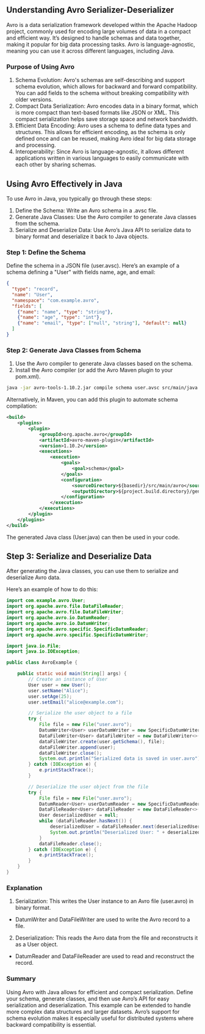 ## Understanding Avro Serializer-Deserializer

Avro is a data serialization framework developed within the Apache Hadoop project, commonly used for encoding large volumes of data in a compact and efficient way. It’s designed to handle schemas and data together, making it popular for big data processing tasks. Avro is language-agnostic, meaning you can use it across different languages, including Java.

### Purpose of Using Avro
1. Schema Evolution: Avro's schemas are self-describing and support schema evolution, which allows for backward and forward compatibility. You can add fields to the schema without breaking compatibility with older versions.
2. Compact Data Serialization: Avro encodes data in a binary format, which is more compact than text-based formats like JSON or XML. This compact serialization helps save storage space and network bandwidth.
3. Efficient Data Encoding: Avro uses a schema to define data types and structures. This allows for efficient encoding, as the schema is only defined once and can be reused, making Avro ideal for big data storage and processing.
4. Interoperability: Since Avro is language-agnostic, it allows different applications written in various languages to easily communicate with each other by sharing schemas.

## Using Avro Effectively in Java
To use Avro in Java, you typically go through these steps:

1. Define the Schema: Write an Avro schema in a .avsc file.
2. Generate Java Classes: Use the Avro compiler to generate Java classes from the schema.
3. Serialize and Deserialize Data: Use Avro’s Java API to serialize data to binary format and deserialize it back to Java objects.

### Step 1: Define the Schema
Define the schema in a JSON file (user.avsc). Here’s an example of a schema defining a "User" with fields name, age, and email:

```json
{
  "type": "record",
  "name": "User",
  "namespace": "com.example.avro",
  "fields": [
    {"name": "name", "type": "string"},
    {"name": "age", "type": "int"},
    {"name": "email", "type": ["null", "string"], "default": null}
  ]
}
```

### Step 2: Generate Java Classes from Schema

1. Use the Avro compiler to generate Java classes based on the schema. 
2. Install the Avro compiler (or add the Avro Maven plugin to your pom.xml).
```sh
java -jar avro-tools-1.10.2.jar compile schema user.avsc src/main/java
```
Alternatively, in Maven, you can add this plugin to automate schema compilation:

```xml
<build>
    <plugins>
        <plugin>
            <groupId>org.apache.avro</groupId>
            <artifactId>avro-maven-plugin</artifactId>
            <version>1.10.2</version>
            <executions>
                <execution>
                    <goals>
                        <goal>schema</goal>
                    </goals>
                    <configuration>
                        <sourceDirectory>${basedir}/src/main/avro</sourceDirectory>
                        <outputDirectory>${project.build.directory}/generated-sources/avro</outputDirectory>
                    </configuration>
                </execution>
            </executions>
        </plugin>
    </plugins>
</build>
```
The generated Java class (User.java) can then be used in your code.

## Step 3: Serialize and Deserialize Data
After generating the Java classes, you can use them to serialize and deserialize Avro data.

Here’s an example of how to do this:

```java
import com.example.avro.User;
import org.apache.avro.file.DataFileReader;
import org.apache.avro.file.DataFileWriter;
import org.apache.avro.io.DatumReader;
import org.apache.avro.io.DatumWriter;
import org.apache.avro.specific.SpecificDatumReader;
import org.apache.avro.specific.SpecificDatumWriter;

import java.io.File;
import java.io.IOException;

public class AvroExample {

    public static void main(String[] args) {
        // Create an instance of User
        User user = new User();
        user.setName("Alice");
        user.setAge(25);
        user.setEmail("alice@example.com");

        // Serialize the user object to a file
        try {
            File file = new File("user.avro");
            DatumWriter<User> userDatumWriter = new SpecificDatumWriter<>(User.class);
            DataFileWriter<User> dataFileWriter = new DataFileWriter<>(userDatumWriter);
            dataFileWriter.create(user.getSchema(), file);
            dataFileWriter.append(user);
            dataFileWriter.close();
            System.out.println("Serialized data is saved in user.avro");
        } catch (IOException e) {
            e.printStackTrace();
        }

        // Deserialize the user object from the file
        try {
            File file = new File("user.avro");
            DatumReader<User> userDatumReader = new SpecificDatumReader<>(User.class);
            DataFileReader<User> dataFileReader = new DataFileReader<>(file, userDatumReader);
            User deserializedUser = null;
            while (dataFileReader.hasNext()) {
                deserializedUser = dataFileReader.next(deserializedUser);
                System.out.println("Deserialized User: " + deserializedUser);
            }
            dataFileReader.close();
        } catch (IOException e) {
            e.printStackTrace();
        }
    }
}
```

### Explanation
1. Serialization: This writes the User instance to an Avro file (user.avro) in binary format.
- DatumWriter and DataFileWriter are used to write the Avro record to a file.
2. Deserialization: This reads the Avro data from the file and reconstructs it as a User object.
- DatumReader and DataFileReader are used to read and reconstruct the record.

### Summary
Using Avro with Java allows for efficient and compact serialization. Define your schema, generate classes, and then use Avro’s API for easy serialization and deserialization. This example can be extended to handle more complex data structures and larger datasets. Avro’s support for schema evolution makes it especially useful for distributed systems where backward compatibility is essential.









